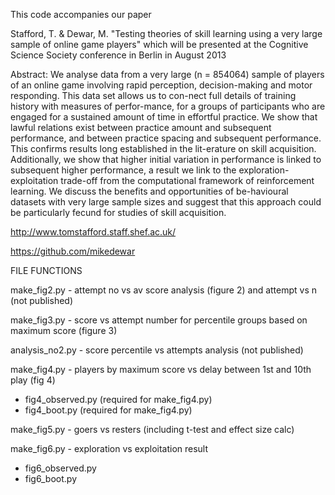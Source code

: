 This code accompanies our paper 

Stafford, T. & Dewar, M. "Testing theories of skill learning using a very large sample of online game players" which will be presented at the Cognitive Science Society conference in Berlin in August 2013

Abstract:
We analyse data from a very large (n = 854064) sample of players of an online game involving rapid perception, decision-making and motor responding. This data set allows us to con-nect full details of training history with measures of perfor-mance, for a groups of participants who are engaged for a sustained amount of time in effortful practice. We show that lawful relations exist between practice amount and subsequent performance, and between practice spacing and subsequent performance. This confirms results long established in the lit-erature on skill acquisition. Additionally, we show that higher initial variation in performance is linked to subsequent higher performance, a result we link to the exploration-exploitation trade-off from the computational framework of reinforcement learning. We discuss the benefits and opportunities of be-havioural datasets with very large sample sizes and suggest that this approach could be particularly fecund for studies of skill acquisition.

http://www.tomstafford.staff.shef.ac.uk/

https://github.com/mikedewar

FILE FUNCTIONS

make_fig2.py - attempt no vs av score analysis (figure 2) and attempt vs n (not published)

make_fig3.py - score vs attempt number for percentile groups based on maximum score (figure 3)

analysis_no2.py - score percentile vs attempts analysis (not published)

make_fig4.py - players by maximum score vs delay between 1st and 10th play (fig 4)
- fig4_observed.py (required for make_fig4.py)
- fig4_boot.py  (required for make_fig4.py)

make_fig5.py - goers vs resters (including t-test and effect size calc)

make_fig6.py - exploration vs exploitation result
- fig6_observed.py
- fig6_boot.py
